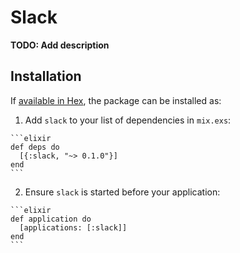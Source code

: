 # Slack

**TODO: Add description**

## Installation

If [available in Hex](https://hex.pm/docs/publish), the package can be installed as:

  1. Add `slack` to your list of dependencies in `mix.exs`:

    ```elixir
    def deps do
      [{:slack, "~> 0.1.0"}]
    end
    ```

  2. Ensure `slack` is started before your application:

    ```elixir
    def application do
      [applications: [:slack]]
    end
    ```

